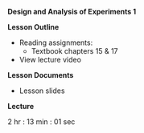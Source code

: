 **Design and Analysis of Experiments 1**

**Lesson Outline**

-   Reading assignments:
    -   Textbook chapters 15 & 17
-   View lecture video

**Lesson Documents**

-   Lesson slides

**Lecture**

2 hr : 13 min : 01 sec
